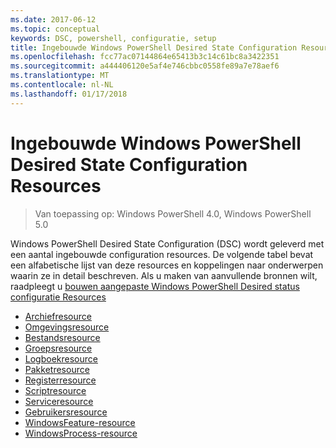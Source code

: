 ```yaml
---
ms.date: 2017-06-12
ms.topic: conceptual
keywords: DSC, powershell, configuratie, setup
title: Ingebouwde Windows PowerShell Desired State Configuration Resources
ms.openlocfilehash: fcc77ac07144864e65413b3c14c61bc8a3422351
ms.sourcegitcommit: a444406120e5af4e746cbbc0558fe89a7e78aef6
ms.translationtype: MT
ms.contentlocale: nl-NL
ms.lasthandoff: 01/17/2018
---
```

# <a name="built-in-windows-powershell-desired-state-configuration-resources"></a>Ingebouwde Windows PowerShell Desired State Configuration Resources

> Van toepassing op: Windows PowerShell 4.0, Windows PowerShell 5.0

Windows PowerShell Desired State Configuration (DSC) wordt geleverd met een aantal ingebouwde configuration resources. De volgende tabel bevat een alfabetische lijst van deze resources en koppelingen naar onderwerpen waarin ze in detail beschreven. Als u maken van aanvullende bronnen wilt, raadpleegt u [bouwen aangepaste Windows PowerShell Desired status configuratie Resources](authoringResource.md)

* [Archiefresource](archiveResource.md)
* [Omgevingsresource](environmentResource.md)
* [Bestandsresource](fileResource.md)
* [Groepsresource](groupResource.md)
* [Logboekresource](logResource.md)
* [Pakketresource](packageResource.md)
* [Registerresource](registryResource.md)
* [Scriptresource](scriptResource.md)
* [Serviceresource](serviceResource.md)
* [Gebruikersresource](userResource.md)
* [WindowsFeature-resource](windowsfeatureResource.md)
* [WindowsProcess-resource](windowsProcessResource.md)

